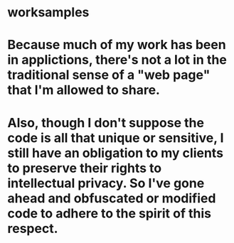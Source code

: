 # worksamples

# Because much of my work has been in applictions, there's not a lot in the traditional sense of a "web page" that I'm allowed to share.
# Also, though I don't suppose the code is all that unique or sensitive, I still have an obligation to my clients to preserve their rights to intellectual privacy. So I've gone ahead and obfuscated or modified code to adhere to the spirit of this respect.
